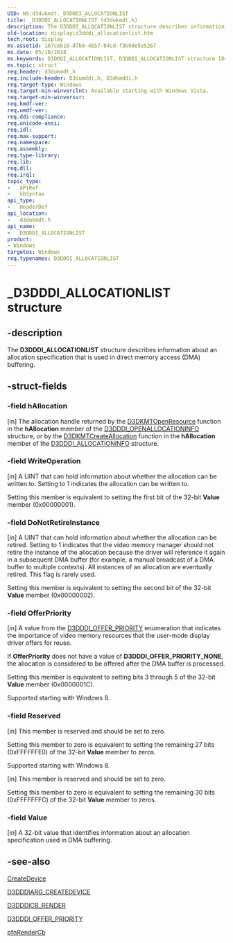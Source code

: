 ```yaml
---
UID: NS:d3dukmdt._D3DDDI_ALLOCATIONLIST
title: _D3DDDI_ALLOCATIONLIST (d3dukmdt.h)
description: The D3DDDI_ALLOCATIONLIST structure describes information about an allocation specification that is used in direct memory access (DMA) buffering.
old-location: display\d3dddi_allocationlist.htm
tech.root: display
ms.assetid: 167ceb16-d7b9-4657-84cd-f3b9de5e5267
ms.date: 05/10/2018
ms.keywords: D3DDDI_ALLOCATIONLIST, D3DDDI_ALLOCATIONLIST structure [Display Devices], D3D_other_Structs_0e766b30-b39d-4107-8739-0b9290e7d489.xml, _D3DDDI_ALLOCATIONLIST, d3dukmdt/D3DDDI_ALLOCATIONLIST, display.d3dddi_allocationlist
ms.topic: struct
req.header: d3dukmdt.h
req.include-header: D3dumddi.h, D3dkmddi.h
req.target-type: Windows
req.target-min-winverclnt: Available starting with Windows Vista.
req.target-min-winversvr: 
req.kmdf-ver: 
req.umdf-ver: 
req.ddi-compliance: 
req.unicode-ansi: 
req.idl: 
req.max-support: 
req.namespace: 
req.assembly: 
req.type-library: 
req.lib: 
req.dll: 
req.irql: 
topic_type:
-	APIRef
-	kbSyntax
api_type:
-	HeaderDef
api_location:
-	d3dukmdt.h
api_name:
-	D3DDDI_ALLOCATIONLIST
product:
- Windows
targetos: Windows
req.typenames: D3DDDI_ALLOCATIONLIST
---
```


# _D3DDDI_ALLOCATIONLIST structure


## -description


The <b>D3DDDI_ALLOCATIONLIST</b> structure describes information about an allocation specification that is used in direct memory access (DMA) buffering.


## -struct-fields




### -field hAllocation

[in] The allocation handle returned by the <a href="https://msdn.microsoft.com/library/windows/hardware/ff547065">D3DKMTOpenResource</a> function in the <b>hAllocation</b> member of the <a href="https://msdn.microsoft.com/library/windows/hardware/ff544599">D3DDDI_OPENALLOCATIONINFO</a>   structure, or by the <a href="https://msdn.microsoft.com/library/windows/hardware/ff546807">D3DKMTCreateAllocation</a> function in the <b>hAllocation</b> member of the <a href="https://msdn.microsoft.com/library/windows/hardware/ff544364">D3DDDI_ALLOCATIONINFO</a> structure.


### -field WriteOperation

[in] A UINT that can hold information about whether the allocation can be written to. Setting to 1 indicates the allocation can be written to.

Setting this member is equivalent to setting the first bit of the 32-bit <b>Value</b> member (0x00000001).


### -field DoNotRetireInstance

[in] A UINT that can hold information about whether the allocation can be retired. Setting to 1 indicates that the video memory manager should not retire the instance of the allocation because the driver will reference it again in a subsequent DMA buffer (for example, a manual broadcast of a DMA buffer to multiple contexts). All instances of an allocation are eventually retired. This flag is rarely used.

Setting this member is equivalent to setting the second bit of the 32-bit <b>Value</b> member (0x00000002).


### -field OfferPriority

[in] A value from the <a href="https://msdn.microsoft.com/library/windows/hardware/hh439275">D3DDDI_OFFER_PRIORITY</a> enumeration that indicates the importance of video memory resources  that the user-mode display driver offers for reuse.

If <b>OfferPriority</b> does not have a value of <b>D3DDDI_OFFER_PRIORITY_NONE</b>, the allocation is considered to be offered after the DMA buffer is processed.

Setting this member is equivalent to setting bits 3 through 5 of the 32-bit <b>Value</b> member (0x0000001C).

Supported starting with Windows 8.


### -field Reserved

[in] This member is reserved and should be set to zero.

Setting this member to zero is equivalent to setting the remaining 27 bits (0xFFFFFFE0) of the 32-bit <b>Value</b> member to zeros. 

Supported starting with Windows 8.

[in] This member is reserved and should be set to zero.

Setting this member to zero is equivalent to setting the remaining 30 bits (0xFFFFFFFC) of the 32-bit <b>Value</b> member to zeros. 


### -field Value

[in] A 32-bit value that identifies information about an allocation specification used in DMA buffering.


## -see-also




<a href="https://msdn.microsoft.com/ce35bdac-af90-471f-af93-0e665be6c7f6">CreateDevice</a>



<a href="https://msdn.microsoft.com/library/windows/hardware/ff542931">D3DDDIARG_CREATEDEVICE</a>



<a href="https://msdn.microsoft.com/library/windows/hardware/ff544241">D3DDDICB_RENDER</a>



<a href="https://msdn.microsoft.com/library/windows/hardware/hh439275">D3DDDI_OFFER_PRIORITY</a>



<a href="https://msdn.microsoft.com/f242162e-6237-469c-b178-5a51dcf69e32">pfnRenderCb</a>
 

 

